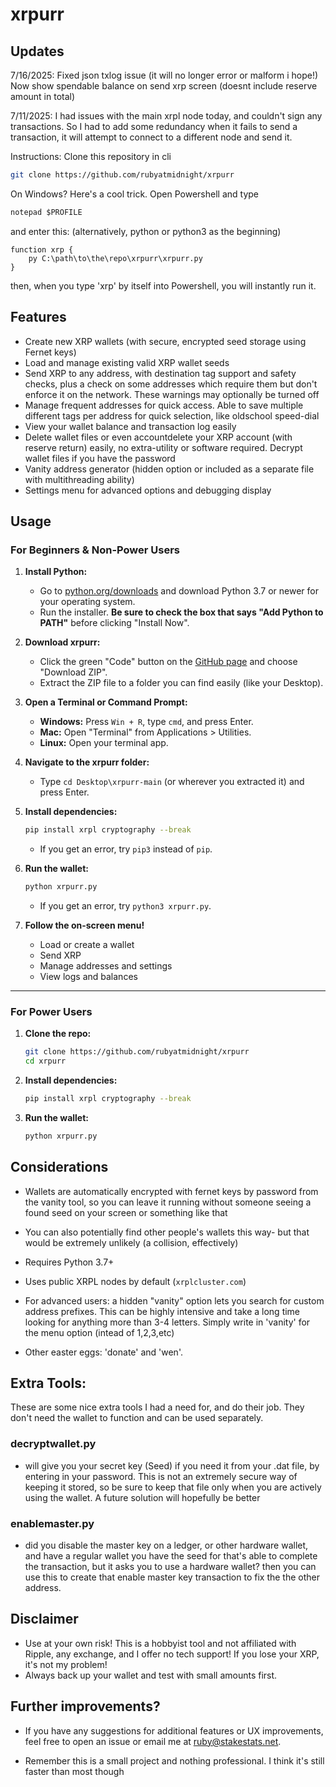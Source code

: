 # xrpurr

## Updates

7/16/2025:
Fixed json txlog issue (it will no longer error or malform i hope!)
Now show spendable balance on send xrp screen (doesnt include reserve amount in total)


7/11/2025:
I had issues with the main xrpl node today, and couldn't sign any transactions. So I had to add some redundancy when it fails to send a transaction, it will attempt to connect to a different node and send it. 

Instructions:
Clone this repository in cli
```bash
git clone https://github.com/rubyatmidnight/xrpurr
```

On Windows? Here's a cool trick. Open Powershell and type 
```ps
notepad $PROFILE
```

and enter this: (alternatively, python or python3 as the beginning)
```
function xrp {
	py C:\path\to\the\repo\xrpurr\xrpurr.py
}	
```

then, when you type 'xrp' by itself into Powershell, you will instantly run it. 
## Features

- Create new XRP wallets (with secure, encrypted seed storage using Fernet keys)
- Load and manage existing valid XRP wallet seeds
- Send XRP to any address, with destination tag support and safety checks, plus a check on some addresses which require them but don't enforce it on the network. These warnings may optionally be turned off
- Manage frequent addresses for quick access. Able to save multiple different tags per address for quick selection, like oldschool speed-dial
- View your wallet balance and transaction log easily
- Delete wallet files or even accountdelete your XRP account (with reserve return) easily, no extra-utility or software required. Decrypt wallet files if you have the password
- Vanity address generator (hidden option or included as a separate file with multithreading ability)
- Settings menu for advanced options and debugging display



## Usage

### For Beginners & Non-Power Users

1. **Install Python:**
   - Go to [python.org/downloads](https://www.python.org/downloads/) and download Python 3.7 or newer for your operating system.
   - Run the installer. **Be sure to check the box that says "Add Python to PATH"** before clicking "Install Now".

2. **Download xrpurr:**
   - Click the green "Code" button on the [GitHub page](https://github.com/rubyatmidnight/xrpurr) and choose "Download ZIP".
   - Extract the ZIP file to a folder you can find easily (like your Desktop).

3. **Open a Terminal or Command Prompt:**
   - **Windows:** Press `Win + R`, type `cmd`, and press Enter.
   - **Mac:** Open "Terminal" from Applications > Utilities.
   - **Linux:** Open your terminal app.

4. **Navigate to the xrpurr folder:**
   - Type `cd Desktop\xrpurr-main` (or wherever you extracted it) and press Enter.

5. **Install dependencies:**
   ```bash
   pip install xrpl cryptography --break
   ```
   - If you get an error, try `pip3` instead of `pip`.

6. **Run the wallet:**
   ```bash
   python xrpurr.py
   ```
   - If you get an error, try `python3 xrpurr.py`.

7. **Follow the on-screen menu!**  
   - Load or create a wallet  
   - Send XRP  
   - Manage addresses and settings  
   - View logs and balances

---

### For Power Users

1. **Clone the repo:**
   ```bash
   git clone https://github.com/rubyatmidnight/xrpurr
   cd xrpurr
   ```

2. **Install dependencies:**
   ```bash
   pip install xrpl cryptography --break
   ```

3. **Run the wallet:**
   ```bash
   python xrpurr.py
   ```

## Considerations

- Wallets are automatically encrypted with fernet keys by password from the vanity tool, so you can leave it running without someone seeing a found seed on your screen or something like that
- You can also potentially find other people's wallets this way- but that would be extremely unlikely (a collision, effectively)

- Requires Python 3.7+

- Uses public XRPL nodes by default (`xrplcluster.com`)

- For advanced users: a hidden "vanity" option lets you search for custom address prefixes. This can be highly intensive and take a long time looking for anything more than 3-4 letters. Simply write in 'vanity' for the menu option (intead of 1,2,3,etc)

- Other easter eggs: 'donate' and 'wen'. 

## Extra Tools:

These are some nice extra tools I had a need for, and do their job. They don't need the wallet to function and can be used separately. 

### decryptwallet.py 
- will give you your secret key (Seed) if you need it from your .dat file, by entering in your password. This is not an extremely secure way of keeping it stored, so be sure to keep that file only when you are actively using the wallet. A future solution will hopefully be better

### enablemaster.py
- did you disable the master key on a ledger, or other hardware wallet, and have a regular wallet you have the seed for that's able to complete the transaction, but it asks you to use a hardware wallet? then you can use this to create that enable master key transaction to fix the the other address. 


## Disclaimer

- Use at your own risk! This is a hobbyist tool and not affiliated with Ripple, any exchange, and I offer no tech support! If you lose your XRP, it's not my problem!
- Always back up your wallet and test with small amounts first.


## Further improvements?

- If you have any suggestions for additional features or UX improvements, feel free to open an issue or email me at <ruby@stakestats.net>.

- Remember this is a small project and nothing professional. I think it's still faster than most though
